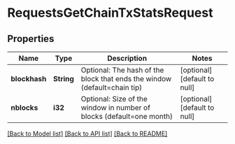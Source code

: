 # RequestsGetChainTxStatsRequest

## Properties
Name | Type | Description | Notes
------------ | ------------- | ------------- | -------------
**blockhash** | **String** | Optional: The hash of the block that ends the window (default&#x3D;chain tip) | [optional] [default to null]
**nblocks** | **i32** | Optional: Size of the window in number of blocks (default&#x3D;one month) | [optional] [default to null]

[[Back to Model list]](../README.md#documentation-for-models) [[Back to API list]](../README.md#documentation-for-api-endpoints) [[Back to README]](../README.md)


